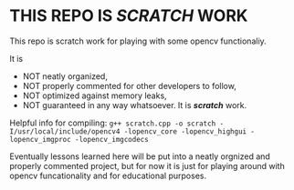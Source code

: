 # THIS REPO IS ***SCRATCH*** WORK
This repo is scratch work for playing with some opencv functionaliy. 

It is 
- NOT neatly organized, 
- NOT properly commented for other developers to follow,
- NOT optimized against memory leaks,
- NOT guaranteed in any way whatsoever.
It is ***scratch*** work.


Helpful info for compiling:
`g++ scratch.cpp -o scratch -I/usr/local/include/opencv4 -lopencv_core -lopencv_highgui -lopencv_imgproc -lopencv_imgcodecs`

Eventually lessons learned here will be put into a neatly orgnized and properly 
commented project, but for now it is just for playing around with opencv 
funcationality and for educational purposes.



